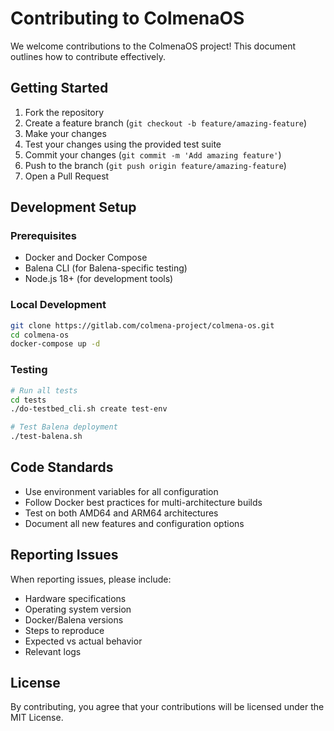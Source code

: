 # Contributing to ColmenaOS

We welcome contributions to the ColmenaOS project! This document outlines how to contribute effectively.

## Getting Started

1. Fork the repository
2. Create a feature branch (`git checkout -b feature/amazing-feature`)
3. Make your changes
4. Test your changes using the provided test suite
5. Commit your changes (`git commit -m 'Add amazing feature'`)
6. Push to the branch (`git push origin feature/amazing-feature`)
7. Open a Pull Request

## Development Setup

### Prerequisites
- Docker and Docker Compose
- Balena CLI (for Balena-specific testing)
- Node.js 18+ (for development tools)

### Local Development
```bash
git clone https://gitlab.com/colmena-project/colmena-os.git
cd colmena-os
docker-compose up -d
```

### Testing
```bash
# Run all tests
cd tests
./do-testbed_cli.sh create test-env

# Test Balena deployment
./test-balena.sh
```

## Code Standards

- Use environment variables for all configuration
- Follow Docker best practices for multi-architecture builds
- Test on both AMD64 and ARM64 architectures
- Document all new features and configuration options

## Reporting Issues

When reporting issues, please include:
- Hardware specifications
- Operating system version
- Docker/Balena versions
- Steps to reproduce
- Expected vs actual behavior
- Relevant logs

## License

By contributing, you agree that your contributions will be licensed under the MIT License.